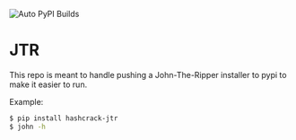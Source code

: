 ![Auto PyPI Builds](https://github.com/bannsec/hashcrack-jtr/workflows/Auto%20PyPI%20Builds/badge.svg)

# JTR

This repo is meant to handle pushing a John-The-Ripper installer to pypi to make it easier to run.

Example:

```bash
$ pip install hashcrack-jtr
$ john -h
```
